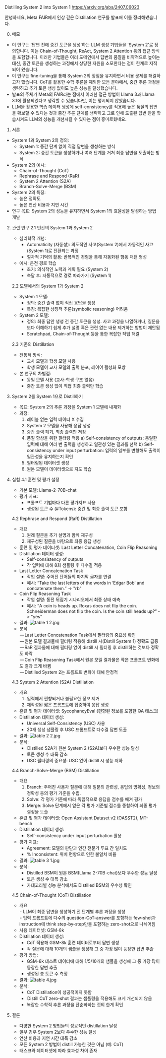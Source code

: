 Distilling System 2 into System 1
https://arxiv.org/abs/2407.06023

안녕하세요, Meta FAIR에서 인상 깊은 Distillation 연구를 발표해 이를 정리해봤습니다.

0. 메모
- 이 연구는 '답변 전에 중간 토큰을 생성'하는 LLM 생성 기법들을 'System 2'로 정의합니다. 이는 Chain-of-Thought, ReAct, System 2 Attention 등의 접근 방식을 포함합니다. 이러한 기법들은 여러 도메인에서 답변의 품질을 비약적으로 높이는 대신, 중간 토큰을 생성하는 과정에서 상당한 자원을 소모한다는 점이 한계로 지적되어 왔습니다.
- 이 연구는 fine-tuning을 통해 System 2의 장점을 유지하면서 비용 문제를 해결하고자 했습니다. CoT를 활용한 수학 추론을 제외한 모든 분야에서, 중간 추론 과정을 생략하고 추가 토큰 생성 없이도 높은 성능을 달성했습니다.
- 발표의 주체가 Meta의 FAIR라는 점에서 이러한 접근 방법이 Llama 3과 Llama 3.1에 활용되었다고 생각할 수 있습니다만, 이는 명시되지 않았습니다.
- LLM을 활용한 학습 데이터 생성에  self-consistency를 적용해 높은 품질의 답변을 확보할 수 있다는 것과 중간 추론 단계를 생략하고 그로 인해 도출된 답변 만을 학습시켜도 LLM의 성능을 개선시킬 수 있다는 점이 흥미로웠네요.

1. 서론
- System 1과 System 2의 정의:
    - System 1: 중간 단계 없이 직접 답변을 생성하는 방식
    - System 2: 중간 토큰을 생성하거나 여러 단계를 거쳐 최종 답변을 도출하는 방식
- System 2의 예시:
    - Chain-of-Thought (CoT)
    - Rephrase and Respond (RaR)
    - System 2 Attention (S2A)
    - Branch-Solve-Merge (BSM)
- System 2의 특징:
    - 높은 정확도
    - 높은 연산 비용과 지연 시간
- 연구 목표: System 2의 성능을 유지하면서 System 1의 효율성을 달성하는 방법 개발

2. 관련 연구
	2.1 인간의 System 1과 System 2
	- 심리학적 개념:
	    - Automaticity (자동성): 의도적인 사고(System 2)에서 자동적인 사고(System 1)로 전환되는 과정
	    - 절차적 기억의 활용: 반복적인 경험을 통해 자동화된 행동 패턴 형성
	- 예시: 운전 경로 학습
	    - 초기: 의식적인 노력과 계획 필요 (System 2)
	    - 숙달 후: 자동적으로 경로 따라가기 (System 1)

	2.2 모델에서의 System 1과 System 2	
	- System 1 모델:
	    - 정의: 중간 출력 없이 직접 응답을 생성
	    - 특징: 복잡한 상징적 추론(symbolic reasoning) 어려움
	- System 2 모델:
		- 정의: 최종 답안 생성 전 중간 토큰을 생성. 사고 과정을 나열하거나, 질문을 보다 이해하기 쉽게 추가 설명 혹은 관련 없는 내용 제거하는 방법이 제안됨
	    - Scratchpad, Chain-of-Thought 등을 통한 복잡한 작업 해결

	2.3 기존의 Distillation
	- 전통적 방식:
	    - 교사 모델과 학생 모델 사용
	    - 학생 모델이 교사 모델의 출력 분포, 레이어 활성화 모방
	- 본 연구의 차별점:
	    - 동일 모델 사용 (교사-학생 구조 없음)
	    - 중간 토큰 생성 없이 직접 최종 출력만 학습

3. System 2를 System 1으로 Distill하기
	- 목표: System 2의 추론 과정을 System 1 모델에 내재화
	- 과정:
	    1. 레이블 없는 입력 데이터 X 수집
	    2. System 2 모델을 사용해 응답 생성
	    3. 중간 출력 폐기, 최종 출력만 저장
	    4. 품질 향상을 위한 필터링 적용
			a) Self-consistency of outputs: 동일한 입력에 대해 여러 번 출력을 생성하고 일관성 있는 결과를 선택
			b) Self-consistency under input perturbation: 입력의 일부를 변형해도 출력이 일관성을 유지하는지 확인
	    1. 필터링된 데이터셋 생성
	    2. 원본 모델이 데이터셋으로 지도 학습

4. 실험
	4.1 훈련 및 평가 설정	
	- 기본 모델: Llama-2-70B-chat
	- 평가 지표:
	    - 프롬프트 기법마다 다른 평가지표 사용
	    - 생성된 토큰 수 (#Tokens): 중간 및 최종 출력 토큰 포함
	
	4.2 Rephrase and Respond (RaR) Distillation	
	- 개요
	    1. 원래 질문을 추가 설명과 함께 재구성
	    2. 재구성된 질문을 바탕으로 최종 응답 생성
	- 훈련 및 평가 데이터셋:  Last Letter Concatenation, Coin Flip Reasoning
	- Distillation 데이터 생성:
	    - Self-consistency of outputs
	    - 각 입력에 대해 8회 샘플링 후 다수결 적용
	-  Last Letter Concatenation Task	
		- 작업 설명: 주어진 단어들의 마지막 글자를 연결
		- 예시: “Take the last letters of the words in ‘Edgar Bob’ and concatenate them.” -> "rb"
	- Coin Flip Reasoning Task
		- 작업 설명: 동전 뒤집기 시나리오에서 최종 상태 예측
		- 예시: “A coin is heads up. Roxas does not flip the coin. Schneiderman does not flip the coin. Is the coin still heads up?” -> "yes"
	- 결과:
		![table 1 2.jpg](<table 1 2.jpg>)
	- 분석  
	     — Last Letter Concatenation Task에서 필터링의 중요성 확인  
	     — 원본 모델 결과물에 필터링 적용해 distill 시(Distill System 1) 정확도 급증  
	     — RaR 결과물에 대해 필터링 없이 distill 시 필터링 후 distill하는 것보다 정확도 하락  
	     — Coin Flip Reasoning Task에서 원본 모델 결과물은 작은 프롬프트 변화에도 결과 크게 바뀜  
	     — Distilled System 2는 프롬프트 변화에 대해 안정적
	
	4.3 System 2 Attention (S2A) Distillation	
	- 개요
	    1. 입력에서 편향되거나 불필요한 정보 제거
	    2. 재작성된 짧은 프롬프트에 집중하여 응답 생성
	- 훈련 및 평가 데이터셋: SycophancyEval (편향된 정보를 포함한 QA 태스크)
	- Distillation 데이터 생성:
	    - Universal Self-Consistency (USC) 사용
	    - 20개 생성 샘플링 후 USC 프롬프트로 다수결 답변 도출
	- 결과:
		![table 2 2.jpg](<table 2 2.jpg>)
	- 분석:
		-  Distilled S2A가 원본 System 2 (S2A)보다 우수한 성능 달성  
		- 토큰 생성 수 대폭 감소  
		- USC 필터링의 중요성: USC 없이 distill 시 성능 저하
	
	4.4 Branch-Solve-Merge (BSM) Distillation	
	- 개요
	    1. Branch: 주어진 사용자 질문에 대해 질문의 관련성, 응답의 명확성, 정보의 정확성 등의 평가 기준을 수립.
	    2. Solve: 각 평가 기준에 따라 독립적으로 응답을 점수를 매겨 평가
	    3. Merge: Solve 단계에서 얻은 각 평가 기준별 점수를 종합하여 최종 평가 결정을 도출
	- 훈련 및 평가 데이터셋: Open Assistant Dataset v2 (OASST2), MT-bench
	- Distillation 데이터 생성:
	    - Self-consistency under input perturbation 활용
	- 평가 지표:
	    - Agreement: 모델의 판단과 인간 전문가 투표 간 일치도
	    - % Inconsistent: 위치 편향으로 인한 불일치 비율
	- 결과:
		![table 3 1.jpg](<table 3 1.jpg>)
	- 분석:
	    - Distilled BSM이 원본 BSM(Llama 2-70B-chat)보다 우수한 성능 달성
	    - 토큰 생성 수 대폭 감소
	    - 카테고리별 성능 분석에서도 Distilled BSM의 우수성 확인
	
	4.5 Chain-of-Thought (CoT) Distillation
	- 개요  
	     - LLM이 최종 답변을 생성하기 전 단계별 추론 과정을 생성  
	     - 입력 프롬프트에 다수의 question-CoT-answer를 포함하는 few-shot과 instruction에 think step-by-step만을 포함하는 zero-shot으로 나뉘어짐
	- 사용 데이터셋: GSM-8k
	- Distillation 데이터 생성:
	    - CoT 적용해 GSM-8k 훈련 데이터로부터 답변 생성
	    - 각 질문에 대해 10개의 샘플을 생성해 그 중 가장 많이 등장한 답변 추출
	- 평가 방법:
	    - GSM-8k 테스트 데이터에 대해 1/5/10개의 샘플을 생성해  그 중 가장 많이 등장한 답변 추출
	    - 생성된 총 토큰 수 측정
	- 결과:
		![table 4.jpg](<table 4.jpg>)
	- 분석:
	    - CoT Distillation이 성공적이지 못함
	    -  Distill CoT zero-shot 결과는 샘플링을 적용해도 크게 개선되지 않음
	    - 복잡한 수학적 추론 과정을 단순화하는 것의 한계 확인

5. 결론
	- 다양한 System 2 방법들의 성공적인 distillation 달성
	- 일부 경우 System 2보다 우수한 성능 달성
	- 연산 비용과 지연 시간 대폭 감소
	- 모든 System 2 방법이 distill 가능한 것은 아님 (예: CoT)
	- 태스크와 데이터셋에 따라 효과성 차이 존재
